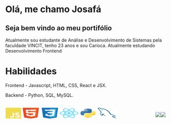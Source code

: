 <div>
  <h1>Olá, me chamo Josafá</h1>
  <h2>Seja bem vindo ao meu portifólio</h2>
  <p>Atualmente sou estudante de Análise e Desenvolvimento de Sistemas pela faculdade VINCIT, tenho 23 anos e sou Carioca. 
Atualmente estudando Desenvolvimento Frontend</p>
</div>
<div>
  <h1>Habilidades</h1>
  <p>Frontend - Javascript, HTML, CSS, React e JSX.</p>             
  <p>Backend - Python, SQL, MySQL.</p>
</div>
<div>
<div style="display: inline_block"><br>
  <img align="left" alt="fafa-Js" height="35" width="50" src="https://raw.githubusercontent.com/devicons/devicon/master/icons/javascript/javascript-plain.svg">
  <img align="left" alt="fafa-HTML" height="35" width="60" src="https://raw.githubusercontent.com/devicons/devicon/master/icons/html5/html5-original.svg">
  <img align="left" alt="fafa-CSS" height="35" width="60" src="https://raw.githubusercontent.com/devicons/devicon/master/icons/css3/css3-original.svg">
  <img align="left" alt="fafa-React" height="35" width="60" src="https://raw.githubusercontent.com/devicons/devicon/master/icons/react/react-original.svg">
  <img align="left" alt="fafa-Python" height="35" width="60" src="https://raw.githubusercontent.com/devicons/devicon/master/icons/python/python-original.svg">
  <img align="left" alt="fafa-Python" height="35" width="60" src="https://raw.githubusercontent.com/devicons/devicon/master/icons/mysql/mysql-original.svg">

  <a href = "mailto:josafajosina@gmail.com"><img align="right" src="https://img.shields.io/badge/-Gmail-%23333?style=for-the-badge&logo=gmail&logoColor=white" target="_blank"></a>
  <a href="https://www.linkedin.com/in/josaf%C3%A1-silveira-b5619a20a/" target="_blank"><img align="right" src="https://img.shields.io/badge/-LinkedIn-%230077B5?style=for-the-badge&logo=linkedin&logoColor=white" target="_blank"></a>  
</div>
  

  
